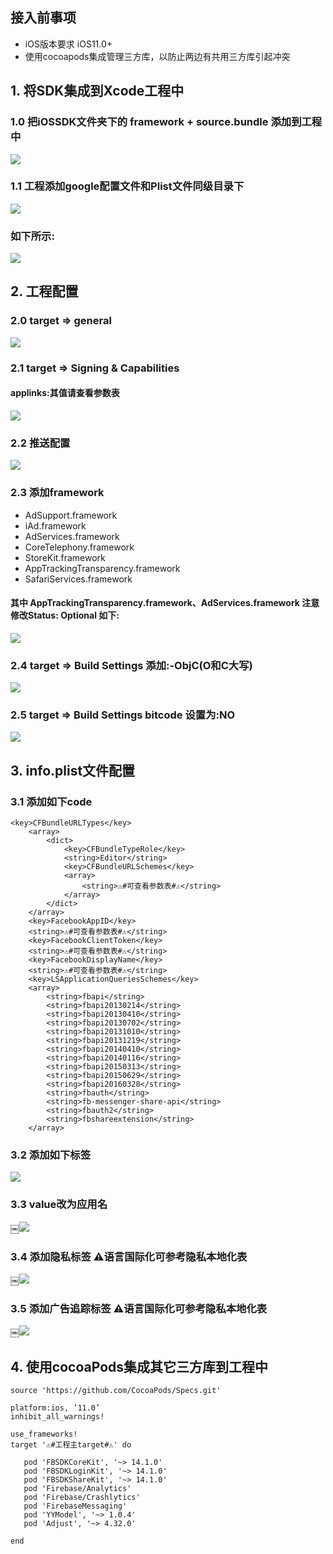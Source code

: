 ## 接入前事项 ##
- iOS版本要求  iOS11.0+
- 使用cocoapods集成管理三方库，以防止两边有共用三方库引起冲突

## 1. 将SDK集成到Xcode工程中
### 1.0 把iOSSDK文件夹下的 framework + source.bundle 添加到工程中
![](../images/iOSSDK_1.0.0.png)

### 1.1 工程添加google配置文件和Plist文件同级目录下
![](../images/iOSSDK_1.0.1.png)

### 如下所示:
![](../images/iOSSDK_1.0.1_2.png)

##  2. 工程配置
### 2.0 target => general 
![](../images/iOSSDK_1.0.2.png)

### 2.1 target => Signing & Capabilities
#### applinks:其值请查看参数表
![](../images/iOSSDK_1.0.3.png)

### 2.2 推送配置
![](../images/iOSSDK_1.0.4.png)

### 2.3 添加framework
- AdSupport.framework
- iAd.framework
- AdServices.framework
- CoreTelephony.framework
- StoreKit.framework
- AppTrackingTransparency.framework
- SafariServices.framework
#### 其中 AppTrackingTransparency.framework、AdServices.framework    注意修改Status: Optional 如下:
![](../images/iOSSDK_1.0.5.png)

### 2.4 target => Build Settings   添加:-ObjC(O和C大写) 
![](../images/iOSSDK_2.4.png)

### 2.5 target => Build Settings    bitcode 设置为:NO
![](../images/iOSSDK_2.5.png)

## 3. info.plist文件配置
###  3.1 添加如下code
```OC
<key>CFBundleURLTypes</key>
	<array>
		<dict>
			<key>CFBundleTypeRole</key>
			<string>Editor</string>
			<key>CFBundleURLSchemes</key>
			<array>
				<string>⚠️#可查看参数表#⚠️</string>
			</array>
		</dict>
	</array>
    <key>FacebookAppID</key>
    <string>⚠️#可查看参数表#⚠️</string>
	<key>FacebookClientToken</key>
	<string>⚠️#可查看参数表#⚠️</string>
    <key>FacebookDisplayName</key>
    <string>⚠️#可查看参数表#⚠️</string>
    <key>LSApplicationQueriesSchemes</key>
    <array>
        <string>fbapi</string>
        <string>fbapi20130214</string>
        <string>fbapi20130410</string>
        <string>fbapi20130702</string>
        <string>fbapi20131010</string>
        <string>fbapi20131219</string>
        <string>fbapi20140410</string>
        <string>fbapi20140116</string>
        <string>fbapi20150313</string>
        <string>fbapi20150629</string>
        <string>fbapi20160328</string>
        <string>fbauth</string>
        <string>fb-messenger-share-api</string>
        <string>fbauth2</string>
        <string>fbshareextension</string>
    </array>
```
### 3.2 添加如下标签
![](../images/iOSSDK_3.2.png)

### 3.3 value改为应用名
￼![](../images/iOSSDK_3.3.png)

### 3.4 添加隐私标签  ⚠️语言国际化可参考隐私本地化表
￼![](../images/iOSSDK_3.4.png)

### 3.5 添加广告追踪标签 ⚠️语言国际化可参考隐私本地化表
￼![](../images/iOSSDK_3.5.png)

## 4. 使用cocoaPods集成其它三方库到工程中
```podfile
source 'https://github.com/CocoaPods/Specs.git'

platform:ios, ’11.0’
inhibit_all_warnings!

use_frameworks!
target '⚠️#工程主target#⚠️' do

   pod 'FBSDKCoreKit', '~> 14.1.0'
   pod 'FBSDKLoginKit', '~> 14.1.0'
   pod 'FBSDKShareKit', '~> 14.1.0'
   pod 'Firebase/Analytics'
   pod 'Firebase/Crashlytics'
   pod 'FirebaseMessaging'
   pod 'YYModel', '~> 1.0.4'
   pod 'Adjust', '~> 4.32.0'
   
end
```



